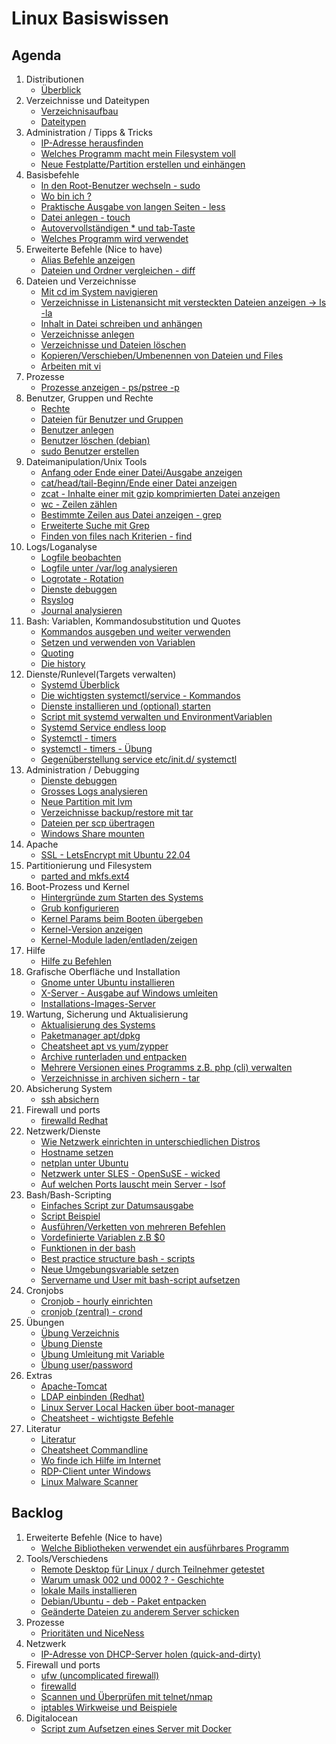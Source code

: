 # Linux Basiswissen 

## Agenda 

  1. Distributionen 
     * [Überblick](overview-distros.md)
  1. Verzeichnisse und Dateitypen 
     * [Verzeichnisaufbau](verzeichnisaufbau.md)
     * [Dateitypen](dateitypen.md) 
  1. Administration / Tipps & Tricks 
     * [IP-Adresse herausfinden](ip.md)
     * [Welches Programm macht mein Filesystem voll](find-critical-large-files.md)
     * [Neue Festplatte/Partition erstellen und einhängen](new-disk-mount.md) 
  1. Basisbefehle
     * [In den Root-Benutzer wechseln - sudo](sudo.md)  
     * [Wo bin ich ?](pwd.md)
     * [Praktische Ausgabe von langen Seiten - less](less.md) 
     * [Datei anlegen - touch](touch.md)
     * [Autovervollständigen * und tab-Taste](autocomplete.md) 
     * [Welches Programm wird verwendet](which.md)
  1. Erweiterte Befehle (Nice to have) 
     * [Alias Befehle anzeigen](alias.md)
     * [Dateien und Ordner vergleichen - diff](diff.md) 
  1. Dateien und Verzeichnisse
     * [Mit cd im System navigieren](cd.md)
     * [Verzeichnisse in Listenansicht mit versteckten Dateien anzeigen -> ls -la](list.md)
     * [Inhalt in Datei schreiben und anhängen](file-write-append.md)
     * [Verzeichnisse anlegen](mkdir.md)
     * [Verzeichnisse und Dateien löschen](file-dir-delete.md)
     * [Kopieren/Verschieben/Umbenennen von Dateien und Files](file-rename-copy-mv.md) 
     * [Arbeiten mit vi](vi.md)    
  1. Prozesse 
     * [Prozesse anzeigen - ps/pstree -p](prozesse.md)
  1. Benutzer, Gruppen und Rechte 
     * [Rechte](rechte.md) 
     * [Dateien für Benutzer und Gruppen](files-users-groups.md) 
     * [Benutzer anlegen](create-users.md) 
     * [Benutzer löschen (debian)](deluser.md)
     * [sudo Benutzer erstellen](mod-user-sudo.md) 
  1. Dateimanipulation/Unix Tools
     * [Anfang oder Ende einer Datei/Ausgabe anzeigen](head-tail.md)
     * [cat/head/tail-Beginn/Ende einer Datei anzeigen](cat-head.md)
     * [zcat - Inhalte einer mit gzip komprimierten Datei anzeigen](zcat.md)
     * [wc - Zeilen zählen](wc.md)
     * [Bestimmte Zeilen aus Datei anzeigen - grep](grep.md)
     * [Erweiterte Suche mit Grep](grep-extended.md)
     * [Finden von files nach Kriterien - find](find.md)
  1. Logs/Loganalyse
     * [Logfile beobachten](tailf.md)
     * [Logfile unter /var/log analysieren](var_log_analyze.md)
     * [Logrotate - Rotation](logrotate.md)
     * [Dienste debuggen](debug-service.md)
     * [Rsyslog](rsyslog.md)
     * [Journal analysieren](journalctl.md)   
  1. Bash: Variablen, Kommandosubstitution und Quotes 
     * [Kommandos ausgeben und weiter verwenden](command-substitution.md)
     * [Setzen und verwenden von Variablen](variables.md)
     * [Quoting](quoting.md) 
     * [Die history](history.md)
  1. Dienste/Runlevel(Targets verwalten) 
     * [Systemd Überblick](/systemd.md) 
     * [Die wichtigsten systemctl/service - Kommandos](systemctl-service.md)
     * [Dienste installieren und (optional) starten](dienst-installieren-und-starten.md)
     * [Script mit systemd verwalten und EnvironmentVariablen](systemctl-service-oneshot-env.md)
     * [Systemd Service endless loop](systemctl-service-simple-loop.md)
     * [Systemctl - timers](systemctl-timers.md)
     * [systemctl - timers - Übung](systemctl-timer-example.md)
     * [Gegenüberstellung service etc/init.d/ systemctl](service-initd-systemctl.md)
  1. Administration / Debugging 
     * [Dienste debuggen](debug-service.md)
     * [Grosses Logs analysieren](analyze-big-logs.md)
     * [Neue Partition mit lvm](lvm.md)
     * [Verzeichnisse backup/restore mit tar](tar.md)
     * [Dateien per scp übertragen](scp.md)   
     * [Windows Share mounten](windows-share-mounten.md)
  1. Apache 
     * [SSL - LetsEncrypt mit Ubuntu 22.04](apache-ssl-letsencrypt-ubuntu.md)
  1. Partitionierung und Filesystem
     * [parted and mkfs.ext4](parted-mkfs.md)
  1. Boot-Prozess und Kernel 
     * [Hintergründe zum Starten des Systems](/starten-des-system.md)
     * [Grub konfigurieren](grub.md)
     * [Kernel Params beim Booten übergeben](/kernel-params.md)
     * [Kernel-Version anzeigen](kernel-version.md) 
     * [Kernel-Module laden/entladen/zeigen](kernel-modules.md) 
  1. Hilfe 
     * [Hilfe zu Befehlen](help.md)
  1. Grafische Oberfläche und Installation 
     * [Gnome unter Ubuntu installieren](gnome-ubuntu.md) 
     * [X-Server - Ausgabe auf Windows umleiten](xserver-windows-client.md)
     * [Installations-Images-Server](https://ubuntu.com/download/server#download) 
  1. Wartung, Sicherung und Aktualisierung
     * [Aktualisierung des Systems](update-upgrade.md)
     * [Paketmanager apt/dpkg](apt-dpkg.md) 
     * [Cheatsheet apt vs yum/zypper](https://danilodellaquila.com/en/blog/linux-package-management-cheatsheet)
     * [Archive runterladen und entpacken](tar-download.md) 
     * [Mehrere Versionen eines Programms z.B. php (cli) verwalten](update-alternatives.md)
     * [Verzeichnisse in archiven sichern - tar](/backups/tar.md)     
  1. Absicherung System 
     * [ssh absichern](ssh-absichern.md) 
  1. Firewall und ports
     * [firewalld Redhat](firewalld-redhat.md)  
  1. Netzwerk/Dienste 
     * [Wie Netzwerk einrichten in unterschiedlichen Distros](netzwerk-einrichten-distris.md)
     * [Hostname setzen](hostnamectl.md)
     * [netplan unter Ubuntu](netplan.md)
     * [Netzwerk unter SLES - OpenSuSE - wicked](wicked.md)
     * [Auf welchen Ports lauscht mein Server - lsof](lsof.md) 
  1. Bash/Bash-Scripting 
     * [Einfaches Script zur Datumsausgabe](script-date.md) 
     * [Script Beispiel](/bash/beispiele-scripte-1.md)
     * [Ausführen/Verketten von mehreren Befehlen](multiple-commands.md)
     * [Vordefinierte Variablen z.B $0](predefined-bash-vars.md)
     * [Funktionen in der bash](/bash/functions.md)
     * [Best practice structure bash - scripts](/bash/best-practice-structure.md)
     * [Neue Umgebungsvariable setzen](/bash/neue-env-variable-setzen.md)
     * [Servername und User mit bash-script aufsetzen](hostname-user-script.md)
  1. Cronjobs 
     * [Cronjob - hourly einrichten](cronjob-hourly.md)
     * [cronjob (zentral) - crond](crond.md) 
  1. Übungen 
     * [Übung Verzeichnis](/uebungen/uebung1-verzeichnisse-anlegen.md)
     * [Übung Dienste](/uebungen/uebung2-dienste.md) 
     * [Übung Umleitung mit Variable](uebung3-umleitung-mit-variable.md) 
     * [Übung user/password](uebung4-user-and-password-change.md)
  1. Extras 
     * [Apache-Tomcat](apache-tomcat.md) 
     * [LDAP einbinden (Redhat)](ldap-einbinden-redhat.md)
     * [Linux Server Local Hacken über boot-manager](linux-server-local-hacken.md)
     * [Cheatsheet - wichtigste Befehle](extras/wichtigste-kommandos.md)
  1. Literatur 
     * [Literatur](literatur.md) 
     * [Cheatsheet Commandline](https://cheatography.com/davechild/cheat-sheets/linux-command-line/pdf/)
     * [Wo finde ich Hilfe im Internet](hilfe-im-internet.md)
     * [RDP-Client unter Windows](https://linuxwiki.de/rdesktop)
     * [Linux Malware Scanner](https://www.rfxn.com/projects/linux-malware-detect/)

## Backlog 

  1. Erweiterte Befehle (Nice to have) 
     * [Welche Bibliotheken verwendet ein ausführbares Programm](ldd.md)
  1. Tools/Verschiedens 
     * [Remote Desktop für Linux / durch Teilnehmer getestet](https://wiki.ubuntuusers.de/Remmina/)
     * [Warum umask 002 und 0002 ? - Geschichte](umask-002-022-why.md)
     * [lokale Mails installieren](local-mail.md)
     * [Debian/Ubuntu - deb - Paket entpacken](deb-unboxing.md)
     * [Geänderte Dateien zu anderem Server schicken](rsync.md)
  1. Prozesse 
     * [Prioritäten und NiceNess](nice-pr.md)
  1. Netzwerk 
     * [IP-Adresse von DHCP-Server holen (quick-and-dirty)](dhclient.md) 
  1. Firewall und ports
     * [ufw (uncomplicated firewall)](ufw.md)
     * [firewalld](firewalld-ubuntu.md)
     * [Scannen und Überprüfen mit telnet/nmap](nmap-telnet.md) 
     * [iptables Wirkweise und Beispiele](iptables.md)           
  1. Digitalocean 
     * [Script zum Aufsetzen eines Server mit Docker](do-script-docker.md) 





